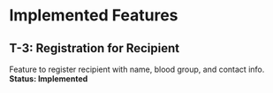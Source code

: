 # Implemented Features
## T-3: Registration for Recipient
Feature to register recipient with name, blood group, and contact info.
**Status: Implemented**
